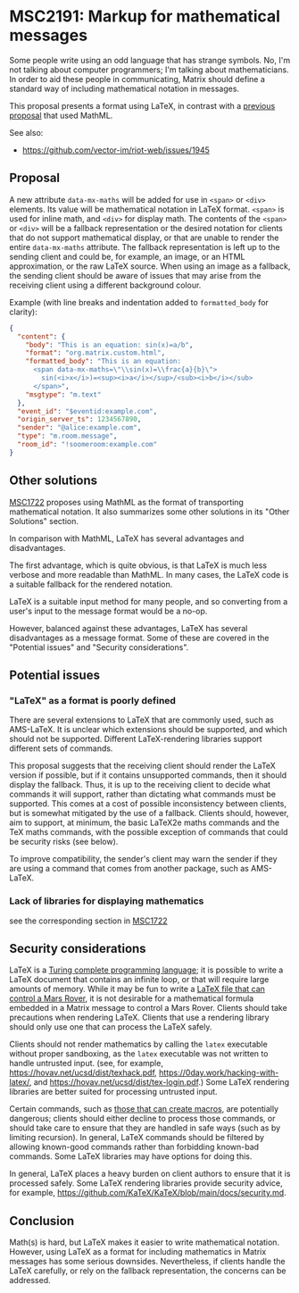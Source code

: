 # MSC2191: Markup for mathematical messages

Some people write using an odd language that has strange symbols.  No, I'm not
talking about computer programmers; I'm talking about mathematicians.  In order
to aid these people in communicating, Matrix should define a standard way of
including mathematical notation in messages.

This proposal presents a format using LaTeX, in contrast with a [previous
proposal](https://github.com/matrix-org/matrix-doc/pull/1722/) that used
MathML.

See also:

- https://github.com/vector-im/riot-web/issues/1945


## Proposal

A new attribute `data-mx-maths` will be added for use in `<span>` or `<div>`
elements.  Its value will be mathematical notation in LaTeX format.  `<span>`
is used for inline math, and `<div>` for display math.  The contents of the
`<span>` or `<div>` will be a fallback representation or the desired notation
for clients that do not support mathematical display, or that are unable to
render the entire `data-mx-maths` attribute.  The fallback representation is
left up to the sending client and could be, for example, an image, or an HTML
approximation, or the raw LaTeX source.  When using an image as a fallback, the
sending client should be aware of issues that may arise from the receiving
client using a different background colour.

Example (with line breaks and indentation added to `formatted_body` for clarity):

```json
{
  "content": {
    "body": "This is an equation: sin(x)=a/b",
    "format": "org.matrix.custom.html",
    "formatted_body": "This is an equation:
      <span data-mx-maths=\"\\sin(x)=\\frac{a}{b}\">
        sin(<i>x</i>)=<sup><i>a</i></sup>/<sub><i>b</i></sub>
      </span>",
    "msgtype": "m.text"
  },
  "event_id": "$eventid:example.com",
  "origin_server_ts": 1234567890,
  "sender": "@alice:example.com",
  "type": "m.room.message",
  "room_id": "!soomeroom:example.com"
}
```


## Other solutions

[MSC1722](https://github.com/matrix-org/matrix-doc/pull/1722/) proposes using
MathML as the format of transporting mathematical notation.  It also summarizes
some other solutions in its "Other Solutions" section.

In comparison with MathML, LaTeX has several advantages and disadvantages.

The first advantage, which is quite obvious, is that LaTeX is much less verbose
and more readable than MathML.  In many cases, the LaTeX code is a suitable
fallback for the rendered notation.

LaTeX is a suitable input method for many people, and so converting from a
user's input to the message format would be a no-op.

However, balanced against these advantages, LaTeX has several disadvantages as
a message format.  Some of these are covered in the "Potential issues" and
"Security considerations".


## Potential issues

### "LaTeX" as a format is poorly defined

There are several extensions to LaTeX that are commonly used, such as
AMS-LaTeX.  It is unclear which extensions should be supported, and which
should not be supported.  Different LaTeX-rendering libraries support different
sets of commands.

This proposal suggests that the receiving client should render the LaTeX
version if possible, but if it contains unsupported commands, then it should
display the fallback.  Thus, it is up to the receiving client to decide what
commands it will support, rather than dictating what commands must be
supported.  This comes at a cost of possible inconsistency between clients, but
is somewhat mitigated by the use of a fallback.  Clients should, however, aim
to support, at minimum, the basic LaTeX2e maths commands and the TeX maths
commands, with the possible exception of commands that could be security risks
(see below).

To improve compatibility, the sender's client may warn the sender if they are
using a command that comes from another package, such as AMS-LaTeX.

### Lack of libraries for displaying mathematics

see the corresponding section in [MSC1722](https://github.com/matrix-org/matrix-spec-proposals/pull/1722/files#diff-4a271297299040dbfa622bfc6d2aab02f9bc82be0b28b2a92ce30b14c5621f94R148-R164)


## Security considerations

LaTeX is a [Turing complete programming
language](https://web.archive.org/web/20160110102145/http://en.literateprograms.org/Turing_machine_simulator_%28LaTeX%29);
it is possible to write a LaTeX document that contains an infinite loop, or
that will require large amounts of memory.  While it may be fun to write a
[LaTeX file that can control a Mars
Rover](https://wiki.haskell.org/wikiupload/8/85/TMR-Issue13.pdf#chapter.2), it
is not desirable for a mathematical formula embedded in a Matrix message to
control a Mars Rover.  Clients should take precautions when rendering LaTeX.
Clients that use a rendering library should only use one that can process the
LaTeX safely.

Clients should not render mathematics by calling the `latex` executable without
proper sandboxing, as the `latex` executable was not written to handle
untrusted input.  (see, for example, <https://hovav.net/ucsd/dist/texhack.pdf>,
<https://0day.work/hacking-with-latex/>, and
<https://hovav.net/ucsd/dist/tex-login.pdf>.)  Some LaTeX rendering libraries
are better suited for processing untrusted input.

Certain commands, such as [those that can create
macros](https://katex.org/docs/supported#macros), are potentially dangerous;
clients should either decline to process those commands, or should take care to
ensure that they are handled in safe ways (such as by limiting recursion).  In
general, LaTeX commands should be filtered by allowing known-good commands
rather than forbidding known-bad commands.  Some LaTeX libraries may have
options for doing this.

In general, LaTeX places a heavy burden on client authors to ensure that it is
processed safely.  Some LaTeX rendering libraries provide security advice, for
example, <https://github.com/KaTeX/KaTeX/blob/main/docs/security.md>.


## Conclusion

Math(s) is hard, but LaTeX makes it easier to write mathematical notation.
However, using LaTeX as a format for including mathematics in Matrix messages
has some serious downsides.  Nevertheless, if clients handle the LaTeX
carefully, or rely on the fallback representation, the concerns can be
addressed.

